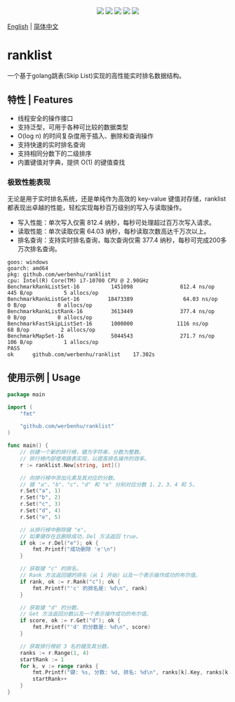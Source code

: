 <div align='center'>
<a href="https://github.com/werbenhu/ranklist/actions"><img src="https://github.com/werbenhu/ranklist/workflows/Go/badge.svg"></a>
<a href="https://goreportcard.com/report/github.com/werbenhu/ranklist"><img src="https://goreportcard.com/badge/github.com/werbenhu/ranklist"></a>
<a href="https://coveralls.io/github/werbenhu/ranklist?branch=master"><img src="https://coveralls.io/repos/github/werbenhu/ranklist/badge.svg?branch=master"></a>   
<a href="https://github.com/werbenhu/ranklist"><img src="https://img.shields.io/github/license/mashape/apistatus.svg"></a>
<a href="https://pkg.go.dev/github.com/werbenhu/ranklist"><img src="https://pkg.go.dev/badge/github.com/werbenhu/ranklist.svg"></a>
</div>

[English](README.md) | [简体中文](README_CN.md)

# ranklist

一个基于golang跳表(Skip List)实现的高性能实时排名数据结构。

## 特性 | Features

- 线程安全的操作接口
- 支持泛型，可用于各种可比较的数据类型
- O(log n) 的时间复杂度用于插入、删除和查询操作
- 支持快速的实时排名查询
- 支持相同分数下的二级排序
- 内置键值对字典，提供 O(1) 的键值查找

### 极致性能表现

无论是用于实时排名系统，还是单纯作为高效的 key-value 键值对存储，ranklist 都表现出卓越的性能，轻松实现每秒百万级别的写入与读取操作。

- 写入性能：单次写入仅需 812.4 纳秒，每秒可处理超过百万次写入请求。
- 读取性能：单次读取仅需 64.03 纳秒，每秒读取次数高达千万次以上。
- 排名查询：支持实时排名查询，每次查询仅需 377.4 纳秒，每秒可完成200多万次排名查询。

```
goos: windows
goarch: amd64
pkg: github.com/werbenhu/ranklist
cpu: Intel(R) Core(TM) i7-10700 CPU @ 2.90GHz
BenchmarkRankListSet-16          1451098               812.4 ns/op           445 B/op          5 allocs/op
BenchmarkRankListGet-16         18473389                64.03 ns/op            0 B/op          0 allocs/op
BenchmarkRankListRank-16         3613449               377.4 ns/op             0 B/op          0 allocs/op
BenchmarkFastSkipListSet-16      1000000              1116 ns/op              68 B/op          2 allocs/op
BenchmarkMapSet-16               5044543               271.7 ns/op           106 B/op          1 allocs/op
PASS
ok      github.com/werbenhu/ranklist    17.302s
```

## 使用示例 | Usage

```go
package main

import (
	"fmt"

	"github.com/werbenhu/ranklist"
)

func main() {
	// 创建一个新的排行榜，键为字符串，分数为整数。
	// 排行榜内部使用跳表实现，以提高排名操作的效率。
	r := ranklist.New[string, int]()

	// 向排行榜中添加元素及其对应的分数。
	// 键 "a"、"b"、"c"、"d" 和 "e" 分别对应分数 1、2、3、4 和 5。
	r.Set("a", 1)
	r.Set("b", 2)
	r.Set("c", 3)
	r.Set("d", 4)
	r.Set("e", 5)

	// 从排行榜中删除键 "e"。
	// 如果键存在且删除成功，Del 方法返回 true。
	if ok := r.Del("e"); ok {
		fmt.Printf("成功删除 'e'\n")
	}

	// 获取键 "c" 的排名。
	// Rank 方法返回键的排名（从 1 开始）以及一个表示操作成功的布尔值。
	if rank, ok := r.Rank("c"); ok {
		fmt.Printf("'c' 的排名是: %d\n", rank)
	}

	// 获取键 "d" 的分数。
	// Get 方法返回分数以及一个表示操作成功的布尔值。
	if score, ok := r.Get("d"); ok {
		fmt.Printf("'d' 的分数是: %d\n", score)
	}

	// 获取排行榜前 3 名的键及其分数。
	ranks := r.Range(1, 4)
	startRank := 1
	for k, v := range ranks {
		fmt.Printf("键: %s, 分数: %d, 排名: %d\n", ranks[k].Key, ranks[k].Value, startRank)
		startRank++
	}
}
```